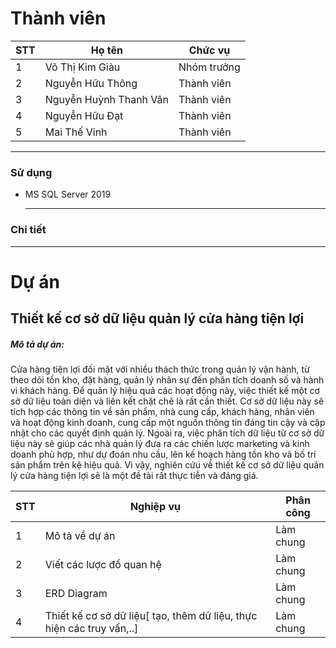 # Thành viên

| STT | Họ tên                       | Chức vụ     |
|-----|------------------------------|-------------|
| 1   | Võ Thị Kim Giàu              | Nhóm trưởng |
| 2   | Nguyễn Hữu Thông             | Thành viên  |
| 3   | Nguyễn Huỳnh Thanh Vân       | Thành viên  |
| 4   | Nguyễn Hữu Đạt               | Thành viên  |
| 5   | Mai Thế Vinh                 | Thành viên  |

-----------------------------------------------
### Sử dụng
- MS SQL Server 2019
 
  -----------------------------------------------
### Chi tiết

-----------------------------------------------
# Dự án

## Thiết kế cơ sở dữ liệu quản lý cửa hàng tiện lợi
<h5>Mô tả dự án: </h5>
<p>Cửa hàng tiện lợi đối mặt với nhiều thách thức trong quản lý vận hành, từ theo dõi tồn kho, đặt hàng, quản lý nhân sự đến phân tích doanh số và hành vi khách hàng. Để quản lý hiệu quả các hoạt động này, việc thiết kế một cơ sở dữ liệu toàn diện và liên kết chặt chẽ là rất cần thiết. Cơ sở dữ liệu này sẽ tích hợp các thông tin về sản phẩm, nhà cung cấp, khách hàng, nhân viên và hoạt động kinh doanh, cung cấp một nguồn thông tin đáng tin cậy và cập nhật cho các quyết định quản lý. Ngoài ra, việc phân tích dữ liệu từ cơ sở dữ liệu này sẽ giúp các nhà quản lý đưa ra các chiến lược marketing và kinh doanh phù hợp, như dự đoán nhu cầu, lên kế hoạch hàng tồn kho và bố trí sản phẩm trên kệ hiệu quả. Vì vậy, nghiên cứu về thiết kế cơ sở dữ liệu quản lý cửa hàng tiện lợi sẽ là một đề tài rất thực tiễn và đáng giá.</p>

| STT | Nghiệp vụ                                                                 | Phân công                |
|-----|---------------------------------------------------------------------------|--------------------------|
| 1   | Mô tả về dự án                                                            |        Làm chung         |
| 2   | Viết các lược đồ quan hệ                                                  |        Làm chung         |
| 3   | ERD Diagram                                                               |        Làm chung         |
| 4   | Thiết kế cơ sở dữ liệu[ tạo, thêm dữ liệu, thực hiện các truy vấn,..]     |        Làm chung         |

